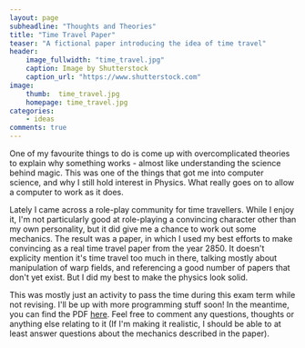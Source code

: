 ```yaml
---
layout: page
subheadline: "Thoughts and Theories"
title: "Time Travel Paper"
teaser: "A fictional paper introducing the idea of time travel"
header:
    image_fullwidth: "time_travel.jpg"
    caption: Image by Shutterstock
    caption_url: "https://www.shutterstock.com"
image:
    thumb:  time_travel.jpg
    homepage: time_travel.jpg
categories:
    - ideas
comments: true
---
```


One of my favourite things to do is come up with overcomplicated theories to explain why something works - almost like understanding the science behind magic. This was one of the things that got me into computer science, and why I still hold interest in Physics. What really goes on to allow a computer to work as it does.

<!--more-->

Lately I came across a role-play community for time travellers. While I enjoy it, I'm not particularly good at role-playing a convincing character other than my own personality, but it did give me a chance to work out some mechanics. The result was a paper, in which I used my best efforts to make convincing as a real time travel paper from the year 2850. It doesn't explicity mention it's time travel too much in there, talking mostly about manipulation of warp fields, and referencing a good number of papers that don't yet exist. But I did my best to make the physics look solid.

This was mostly just an activity to pass the time during this exam term while not revising. I'll be up with more programming stuff soon! In the meantime, you can find the PDF [here](/assets/pdf/A_Study_on_Temporal_Warp_Field_Mechanics.pdf). Feel free to comment any questions, thoughts or anything else relating to it (If I'm making it realistic, I should be able to at least answer questions about the mechanics described in the paper).